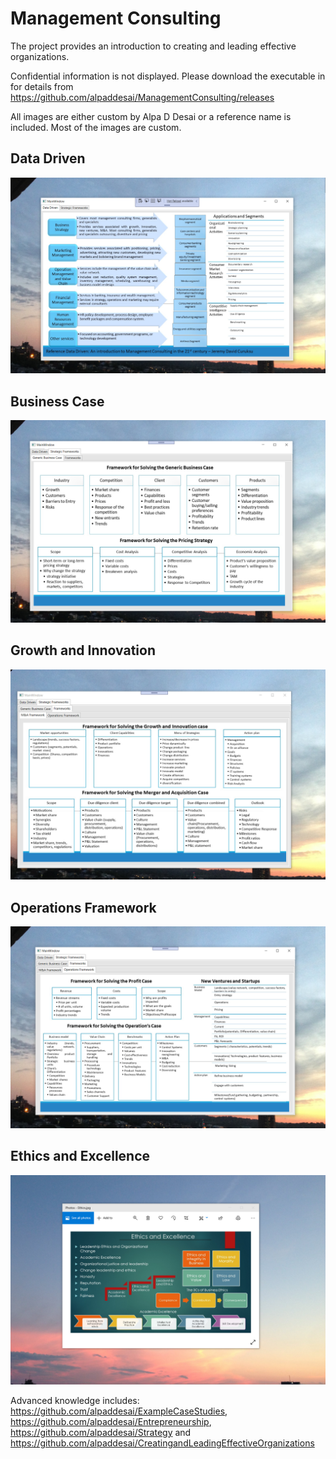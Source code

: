 # Management Consulting

The project provides an introduction to creating and leading effective organizations. 

Confidential information is not displayed. Please download the executable in  for details from https://github.com/alpaddesai/ManagementConsulting/releases

All images are either custom by Alpa D Desai or a reference name is included. Most of the images are custom.

## Data Driven
![image](DataDriven.png)

## Business Case
![image](BusinessCase.png)

## Growth and Innovation
![image](GrowthInnovationCase.png)

## Operations Framework
![image](OperationsFramework.png)

## Ethics and Excellence
![image](EthicsandExcellence.png)

Advanced knowledge includes: https://github.com/alpaddesai/ExampleCaseStudies,  https://github.com/alpaddesai/Entrepreneurship, https://github.com/alpaddesai/Strategy and https://github.com/alpaddesai/CreatingandLeadingEffectiveOrganizations 
